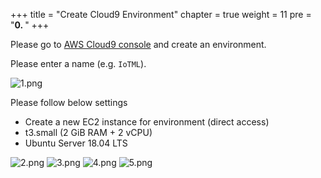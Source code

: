 +++
title = "Create Cloud9 Environment"
chapter = true
weight = 11
pre = "<b>0. </b>"
+++

Please go to [AWS Cloud9 console](https://console.aws.amazon.com/cloud9/home/create?region=us-east-1) and create an environment.

Please enter a name (e.g. ```IoTML```).

![1.png](/images/0/1.png)

Please follow below settings
+ Create a new EC2 instance for environment (direct access)
+ t3.small (2 GiB RAM + 2 vCPU)
+ Ubuntu Server 18.04 LTS

![2.png](/images/0/2.png)
![3.png](/images/0/3.png)
![4.png](/images/0/4.png)
![5.png](/images/0/5.png)

